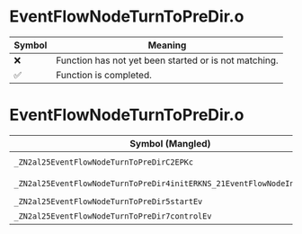 # EventFlowNodeTurnToPreDir.o
| Symbol | Meaning 
| ------------- | ------------- 
| :x: | Function has not yet been started or is not matching. 
| :white_check_mark: | Function is completed. 


# EventFlowNodeTurnToPreDir.o
| Symbol (Mangled) | Symbol (Demangled) | Decompiled? |
| ------------- |  ------------- | ------------- |
| `_ZN2al25EventFlowNodeTurnToPreDirC2EPKc` | `al::EventFlowNodeTurnToPreDir::EventFlowNodeTurnToPreDir(char const*)` | :x: |
| `_ZN2al25EventFlowNodeTurnToPreDir4initERKNS_21EventFlowNodeInitInfoE` | `al::EventFlowNodeTurnToPreDir::init(al::EventFlowNodeInitInfo const&)` | :x: |
| `_ZN2al25EventFlowNodeTurnToPreDir5startEv` | `al::EventFlowNodeTurnToPreDir::start(void)` | :x: |
| `_ZN2al25EventFlowNodeTurnToPreDir7controlEv` | `al::EventFlowNodeTurnToPreDir::control(void)` | :x: |
